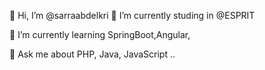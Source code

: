 

👋 Hi, I’m @sarraabdelkri
🔭 I’m currently studing  in @ESPRIT

🌱 I’m currently learning SpringBoot,Angular,

💬 Ask me about PHP, Java, JavaScript ..
